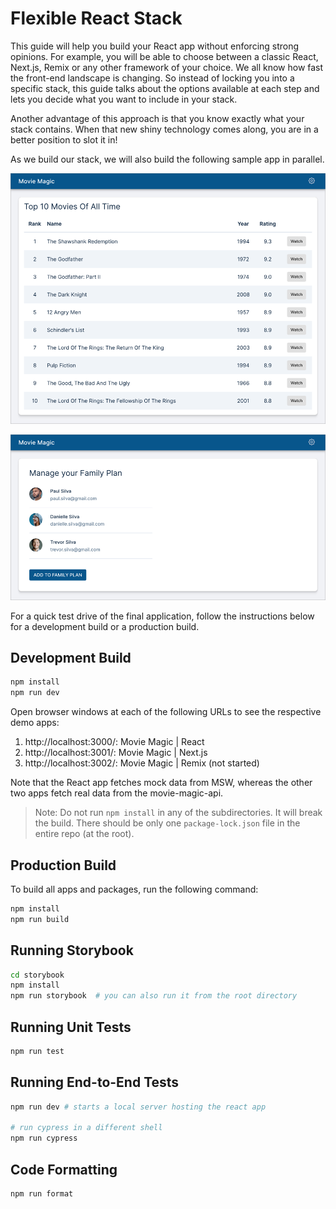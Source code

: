 # Flexible React Stack

This guide will help you build your React app without enforcing strong opinions.
For example, you will be able to choose between a classic React, Next.js, Remix
or any other framework of your choice. We all know how fast the front-end
landscape is changing. So instead of locking you into a specific stack, this
guide talks about the options available at each step and lets you decide what
you want to include in your stack.

Another advantage of this approach is that you know exactly what your stack
contains. When that new shiny technology comes along, you are in a better
position to slot it in!

As we build our stack, we will also build the following sample app in parallel.

![Home Page](assets/home-page.png)

![Settings Page](assets/settings-page.png)

For a quick test drive of the final application, follow the instructions below
for a development build or a production build.

## Development Build

```bash
npm install
npm run dev
```

Open browser windows at each of the following URLs to see the respective demo
apps:

1. http://localhost:3000/: Movie Magic | React
2. http://localhost:3001/: Movie Magic | Next.js
3. http://localhost:3002/: Movie Magic | Remix (not started)

Note that the React app fetches mock data from MSW, whereas the other two apps
fetch real data from the movie-magic-api.

> Note: Do not run `npm install` in any of the subdirectories. It will break the
> build. There should be only one `package-lock.json` file in the entire repo
> (at the root).

## Production Build

To build all apps and packages, run the following command:

```bash
npm install
npm run build
```

## Running Storybook

```bash
cd storybook
npm install
npm run storybook  # you can also run it from the root directory
```

## Running Unit Tests

```bash
npm run test
```

## Running End-to-End Tests

```sh
npm run dev # starts a local server hosting the react app

# run cypress in a different shell
npm run cypress
```

## Code Formatting

```sh
npm run format
```
